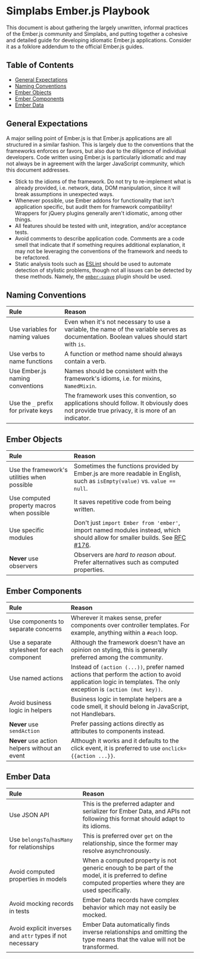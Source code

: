 # Simplabs Ember.js Playbook

This document is about gathering the largely unwritten, informal practices of the Ember.js community and Simplabs, and putting together a cohesive and detailed guide for developing idiomatic Ember.js applications. Consider it as a folklore addendum to the official Ember.js guides.


## Table of Contents

- [General Expectations](#general-expectations)
- [Naming Conventions](#naming-conventions)
- [Ember Objects](#ember-objects)
- [Ember Components](#ember-components)
- [Ember Data](#ember-data)


## General Expectations

A major selling point of Ember.js is that Ember.js applications are all structured in a similar fashion. This is largely due to the conventions that the frameworks enforces or favors, but also due to the diligence of individual developers. Code written using Ember.js is particularly idiomatic and may not always be in agreement with the larger JavaScript community, which this document addresses.

- Stick to the idioms of the framework. Do not try to re-implement what is already provided, i.e. network, data, DOM manipulation, since it will break assumptions in unexpected ways.
- Whenever possible, use Ember addons for functionality that isn't application specific, but audit them for framework compatibility! Wrappers for jQuery plugins generally aren't idiomatic, among other things.
- All features should be tested with unit, integration, and/or acceptance tests.
- Avoid comments to describe application code. Comments are a code smell that indicate that if something requires additional explanation, it may not be leveraging the conventions of the framework and needs to be refactored.
- Static analysis tools such as [ESLint](http://eslint.org/) should be used to automate detection of stylistic problems, though not all issues can be detected by these methods. Namely, the [`ember-suave`](https://github.com/DockYard/eslint-plugin-ember-suave) plugin should be used.


## Naming Conventions

| Rule | Reason |
|:-----|:-------|
| Use variables for naming values | Even when it's not necessary to use a variable, the name of the variable serves as documentation. Boolean values should start with `is`. |
| Use verbs to name functions | A function or method name should always contain a verb. |
| Use Ember.js naming conventions | Names should be consistent with the framework's idioms, i.e. for mixins, `NamedMixin`. |
| Use the `_` prefix for private keys | The framework uses this convention, so applications should follow. It obviously does not provide true privacy, it is more of an indicator. |


## Ember Objects

| Rule | Reason |
|:-----|:-------|
| Use the framework's utilities when possible | Sometimes the functions provided by Ember.js are more readable in English, such as `isEmpty(value)` vs. `value == null`. |
| Use computed property macros when possible | It saves repetitive code from being written. |
| Use specific modules | Don't just `import Ember from 'ember'`, import named modules instead, which should allow for smaller builds. See [RFC #176](https://github.com/emberjs/rfcs/pull/176). |
| **Never** use observers | Observers are *hard to reason about*. Prefer alternatives such as computed properties. |


## Ember Components

| Rule | Reason |
|:-----|:-------|
| Use components to separate concerns | Wherever it makes sense, prefer components over controller templates. For example, anything within a `#each` loop. |
| Use a separate stylesheet for each component | Although the framework doesn't have an opinion on styling, this is generally preferred among the community. |
| Use named actions | Instead of `(action (...))`, prefer named actions that perform the action to avoid application logic in templates. The only exception is `(action (mut key))`. |
| Avoid business logic in helpers | Business logic in template helpers are a code smell, it should belong in JavaScript, not Handlebars. |
| **Never** use `sendAction` | Prefer passing actions directly as attributes to components instead. |
| **Never** use action helpers without an event | Although it works and it defaults to the click event, it is preferred to use `onclick={{action ...}}`. |


## Ember Data

| Rule | Reason |
|:-----|:-------|
| Use JSON API | This is the preferred adapter and serializer for Ember Data, and APIs not following this format should adapt to its idioms. |
| Use `belongsTo`/`hasMany` for relationships | This is preferred over `get` on the relationship, since the former may resolve asynchronously. |
| Avoid computed properties in models | When a computed property is not generic enough to be part of the model, it is preferred to define computed properties where they are used specifically. |
| Avoid mocking records in tests | Ember Data records have complex behavior which may not easily be mocked. |
| Avoid explicit inverses and `attr` types if not necessary | Ember Data automatically finds inverse relationships and omitting the type means that the value will not be transformed. |
